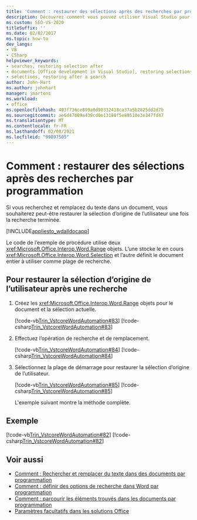 ```yaml
---
title: 'Comment : restaurer des sélections après des recherches par programmation'
description: Découvrez comment vous pouvez utiliser Visual Studio pour restaurer par programmation des sélections après les recherches dans un document Microsoft Word.
ms.custom: SEO-VS-2020
titleSuffix: ''
ms.date: 02/02/2017
ms.topic: how-to
dev_langs:
- VB
- CSharp
helpviewer_keywords:
- searches, restoring selection after
- documents [Office development in Visual Studio], restoring selections
- selections, restoring after a search
author: John-Hart
ms.author: johnhart
manager: jmartens
ms.workload:
- office
ms.openlocfilehash: 493f736ce899a0d90332418ca37a5b2825dd2d7b
ms.sourcegitcommit: ae6d47b09a439cd0e13180f5e89510e3e347fd47
ms.translationtype: MT
ms.contentlocale: fr-FR
ms.lasthandoff: 02/08/2021
ms.locfileid: "99897505"
---
```

# <a name="how-to-programmatically-restore-selections-after-searches"></a>Comment : restaurer des sélections après des recherches par programmation
  Si vous recherchez et remplacez du texte dans un document, vous souhaiterez peut-être restaurer la sélection d’origine de l’utilisateur une fois la recherche terminée.

 [!INCLUDE[appliesto_wdalldocapp](../vsto/includes/appliesto-wdalldocapp-md.md)]

 Le code de l’exemple de procédure utilise deux <xref:Microsoft.Office.Interop.Word.Range> objets. L’une stocke le en cours <xref:Microsoft.Office.Interop.Word.Selection> et l’autre définit le document entier à utiliser comme plage de recherche.

## <a name="to-restore-the-users-original-selection-after-a-search"></a>Pour restaurer la sélection d’origine de l’utilisateur après une recherche

1. Créez les <xref:Microsoft.Office.Interop.Word.Range> objets pour le document et la sélection actuelle.

    [!code-vb[Trin_VstcoreWordAutomation#83](../vsto/codesnippet/VisualBasic/Trin_VstcoreWordAutomationVB/ThisDocument.vb#83)]
    [!code-csharp[Trin_VstcoreWordAutomation#83](../vsto/codesnippet/CSharp/Trin_VstcoreWordAutomationCS/ThisDocument.cs#83)]

2. Effectuez l’opération de recherche et de remplacement.

    [!code-vb[Trin_VstcoreWordAutomation#84](../vsto/codesnippet/VisualBasic/Trin_VstcoreWordAutomationVB/ThisDocument.vb#84)]
    [!code-csharp[Trin_VstcoreWordAutomation#84](../vsto/codesnippet/CSharp/Trin_VstcoreWordAutomationCS/ThisDocument.cs#84)]

3. Sélectionnez la plage de démarrage pour restaurer la sélection d’origine de l’utilisateur.

    [!code-vb[Trin_VstcoreWordAutomation#85](../vsto/codesnippet/VisualBasic/Trin_VstcoreWordAutomationVB/ThisDocument.vb#85)]
    [!code-csharp[Trin_VstcoreWordAutomation#85](../vsto/codesnippet/CSharp/Trin_VstcoreWordAutomationCS/ThisDocument.cs#85)]

   L'exemple suivant montre la méthode complète.

## <a name="example"></a>Exemple
 [!code-vb[Trin_VstcoreWordAutomation#82](../vsto/codesnippet/VisualBasic/Trin_VstcoreWordAutomationVB/ThisDocument.vb#82)]
 [!code-csharp[Trin_VstcoreWordAutomation#82](../vsto/codesnippet/CSharp/Trin_VstcoreWordAutomationCS/ThisDocument.cs#82)]

## <a name="see-also"></a>Voir aussi
- [Comment : Rechercher et remplacer du texte dans des documents par programmation](../vsto/how-to-programmatically-search-for-and-replace-text-in-documents.md)
- [Comment : définir des options de recherche dans Word par programmation](../vsto/how-to-programmatically-set-search-options-in-word.md)
- [Comment : parcourir les éléments trouvés dans les documents par programmation](../vsto/how-to-programmatically-loop-through-found-items-in-documents.md)
- [Paramètres facultatifs dans les solutions Office](../vsto/optional-parameters-in-office-solutions.md)
